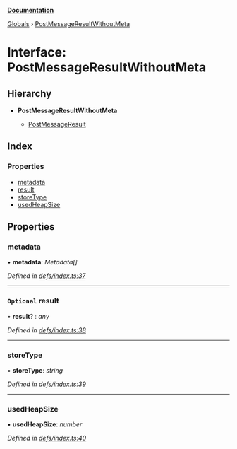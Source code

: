 **[Documentation](../README.md)**

[Globals](../README.md) › [PostMessageResultWithoutMeta](postmessageresultwithoutmeta.md)

# Interface: PostMessageResultWithoutMeta

## Hierarchy

* **PostMessageResultWithoutMeta**

  * [PostMessageResult](postmessageresult.md)

## Index

### Properties

* [metadata](postmessageresultwithoutmeta.md#metadata)
* [result](postmessageresultwithoutmeta.md#optional-result)
* [storeType](postmessageresultwithoutmeta.md#storetype)
* [usedHeapSize](postmessageresultwithoutmeta.md#usedheapsize)

## Properties

###  metadata

• **metadata**: *Metadata[]*

*Defined in [defs/index.ts:37](https://github.com/badbatch/cachemap/blob/4fa6105/packages/core-worker/src/defs/index.ts#L37)*

___

### `Optional` result

• **result**? : *any*

*Defined in [defs/index.ts:38](https://github.com/badbatch/cachemap/blob/4fa6105/packages/core-worker/src/defs/index.ts#L38)*

___

###  storeType

• **storeType**: *string*

*Defined in [defs/index.ts:39](https://github.com/badbatch/cachemap/blob/4fa6105/packages/core-worker/src/defs/index.ts#L39)*

___

###  usedHeapSize

• **usedHeapSize**: *number*

*Defined in [defs/index.ts:40](https://github.com/badbatch/cachemap/blob/4fa6105/packages/core-worker/src/defs/index.ts#L40)*